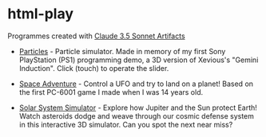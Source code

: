 # html-play

Programmes created with [Claude 3.5 Sonnet Artifacts](https://www.anthropic.com/news/claude-3-5-sonnet)

- [Particles](https://koriym.github.io/html-play/particles.html) -   Particle simulator. Made in memory of my first Sony PlayStation (PS1) programming demo, a 3D version of Xevious's "Gemini Induction". Click (touch) to operate the slider.

- [Space Adventure](https://koriym.github.io/html-play/space-adventure.html) - Control a UFO and try to land on a planet! Based on the first PC-6001 game I made when I was 14 years old.

 - [Solar System Simulator](CosmicShield.md) - Explore how Jupiter and the Sun protect Earth! Watch asteroids dodge and weave through our cosmic defense system in this interactive 3D simulator. Can you spot the next near miss?
